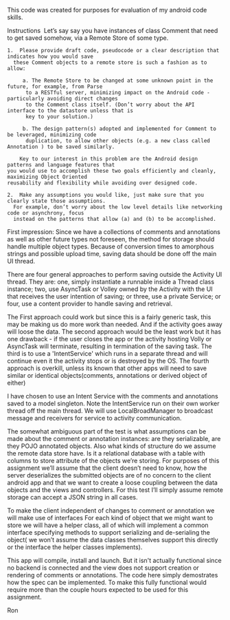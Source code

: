 This code was created for purposes for evaluation of my android code skills.

Instructions 
Let’s say say you have instances of class Comment that need to get saved somehow, via a Remote Store
of some type.

	1.	Please provide draft code, pseudo­code or a clear description that indicates how you would save
      these Comment objects to a remote store is such a fashion as to allow:

	     a.	The Remote Store to be changed at some unknown point in the future, for example, from Parse
          to a RESTful server, minimizing impact on the Android code ­ particularly avoiding direct changes
          to the Comment class itself. (Don’t worry about the API interface to the datastore unless that is
          key to your solution.)  

	     b.	The design pattern(s) adopted and implemented for Comment to be leveraged, minimizing code
          duplication, to allow other objects (e.g. a new class called Annotation ) to be saved similarly.  

		Key to our interest in this problem are the Android design patterns and language features that
    you would use to accomplish these two goals efficiently and cleanly, maximizing Object Oriented
    reusability and flexibility while avoiding over­ designed code.  

	2.	Make any assumptions you would like, just make sure that you clearly state those assumptions.
      For example, don’t worry about the low level details like networking code or asynchrony, focus
      instead on the patterns that allow (a) and (b) to be accomplished.  


First impression: Since we have a collections of comments and annotations as well as other future types not foreseen, the method for storage should handle multiple object types. Because of conversion times to amorphous strings and possible upload time, saving data should be done off the main UI thread.

There are four general approaches to perform saving outside the Activity UI thread.  They are: one, simply instantiate a runnable inside a Thread class instance;  two, use AsyncTask or Volley owned by the Activity with the UI that receives the user intention of saving;  or three, use a private Service;  or four, use a content provider to handle saving and retrieval.  

The First approach could work but since this is a fairly generic task, this may be making us do more work than needed. And if the activity goes away will loose the data.
The second approach would be the least work but it has one drawback - if the user closes the app or the activity hosting Volly or AsyncTask will terminate, resulting in termination of the saving task.
The third is to use a 'IntentService' which runs in a separate thread and will continue even it the activity stops or is destroyed by the OS.
The fourth approach is overkill, unless its known that other apps will need to save similar or identical objects(comments, annotations or derived object of either)

I have chosen to use an Intent Service with the comments and annotations saved to a model singleton.  Note the IntentService run on their own worker thread off the main thread.  We will use LocalBroadManager to broadcast message and receivers for service to activity communication.

The somewhat ambiguous part of the test is what assumptions can be made about the comment or annotation instances:  are they serializable, are they POJO annotated objects.  Also what kinds of structure do we assume the remote data store have. Is it a relational database with a table with columns to store attribute of the objects we’re storing.  For purposes of this assignment we’ll assume that the client doesn’t need to know, how the server deserializes the submitted objects are of no concern to the client android app and that we want to create a loose coupling between the data objects and the views and controllers.  For this test I’ll simply assume remote storage can accept a JSON string in all cases.

To make the client independent of changes to comment or annotation we will make use of interfaces  For each kind of object that we might want to store we will have a helper class, all of which will implement a common interface specifying methods to support serializing and de-serialing the object( we won’t assume the data classes themselves support this directly or the interface the helper classes implements).

This app will compile, install and launch.  But it isn't actually functional since no backend is connected and the view does not support creation or rendering of comments or annotations.  The code here simply demostrates how the spec can be implemented.  To make this fully functional would require more than the couple hours expected to be used for this assignment.

Ron
